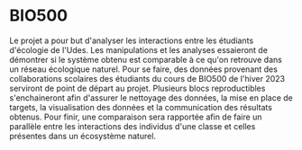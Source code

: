 # BIO500

Le projet a pour but d'analyser les interactions entre les étudiants d'écologie de l'Udes. Les manipulations et les analyses essaieront de démontrer si le système obtenu est comparable à ce qu'on retrouve dans un réseau écologique naturel. Pour se faire, des données provenant des collaborations scolaires des étudiants du cours de BIO500 de l'hiver 2023 serviront de point de départ au projet. Plusieurs blocs reproductibles s'enchaineront afin d'assurer le nettoyage des données, la mise en place de targets, la visualisation des données et la communication des résultats obtenus. Pour finir, une comparaison sera rapportée afin de faire un parallèle entre les interactions des individus d'une classe et celles présentes dans un écosystème naturel.
